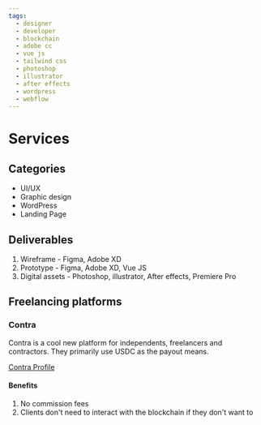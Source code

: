 ```yaml
---
tags:
  - designer
  - developer
  - blockchain
  - adobe cc
  - vue js
  - tailwind css
  - photoshop
  - illustrator
  - after effects
  - wordpress
  - webflow
---
```


# Services

## Categories

- UI/UX
- Graphic design
- WordPress
- Landing Page

## Deliverables

1. Wireframe - Figma, Adobe XD
2. Prototype - Figma, Adobe XD, Vue JS
3. Digital assets - Photoshop, illustrator, After effects, Premiere Pro


## Freelancing platforms

### Contra
Contra is a cool new platform for independents, freelancers and contractors.  They primarily use USDC as the payout means.  

[Contra Profile](https:/contra.com/jkhan_design)

#### Benefits

1. No commission fees
2. Clients don't need to interact with the blockchain if they don't want to




